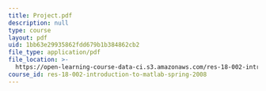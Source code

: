 ```yaml
---
title: Project.pdf
description: null
type: course
layout: pdf
uid: 1bb63e29935862fdd679b1b384862cb2
file_type: application/pdf
file_location: >-
  https://open-learning-course-data-ci.s3.amazonaws.com/res-18-002-introduction-to-matlab-spring-2008/1bb63e29935862fdd679b1b384862cb2_Project.pdf
course_id: res-18-002-introduction-to-matlab-spring-2008
---
```

